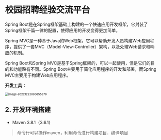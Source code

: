 # 校园招聘经验交流平台

Spring Boot是在Spring框架基础上构建的一个快速应用开发框架，它封装了Spring框架千篇一律的配置，使得应用的开发变得更加简单。

Spring MVC是一种基于Java的Web框架，它可以帮助开发人员构建Web应用程序，提供了一套MVC（Model-View-Controller）架构，以及处理Web请求和响应的机制。

Spring Boot和Spring MVC是基于Spring框架的，可以一起使用，但是它们的目的和功能略有不同。Spring Boot主要用于简化应用程序的开发和部署，而Spring MVC主要用于构建Web应用程序。

**开发工具：**

<img src="https://gitee.com/year-one/typro-bed/raw/master/img/202303251440730.png" alt="image-20221222090655370" style="zoom:67%;" />

## 2. 开发环境搭建

- Maven 3.8.1（3.6.1）

> 命令行可以操作maven，利用命令进行构建项目，编译项目
